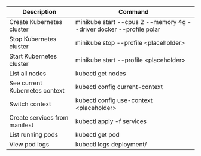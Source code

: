 | Description                    | Command                                                             |
|--------------------------------|---------------------------------------------------------------------|
| Create Kubernetes cluster      | minikube start --cpus 2 --memory 4g --driver docker --profile polar |
| Stop Kubernetes cluster        | minikube stop --profile \<placeholder>                              |
| Start Kubernetes cluster       | minikube start --profile \<placeholder>                             |
| List all nodes                 | kubectl get nodes                                                   |
| See current Kubernetes context | kubectl config current-context                                      | 
| Switch context                 | kubectl config use-context \<placeholder>                           |
| Create services from manifest  | kubectl apply -f services                                           |
| List running pods              | kubectl get pod                                                     |
| View pod logs                  | kubectl logs deployment/<placeholder>                               |
